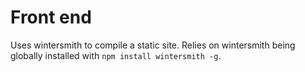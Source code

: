 # Front end

Uses wintersmith to compile a static site. Relies on wintersmith being globally installed with `npm install wintersmith -g`.
